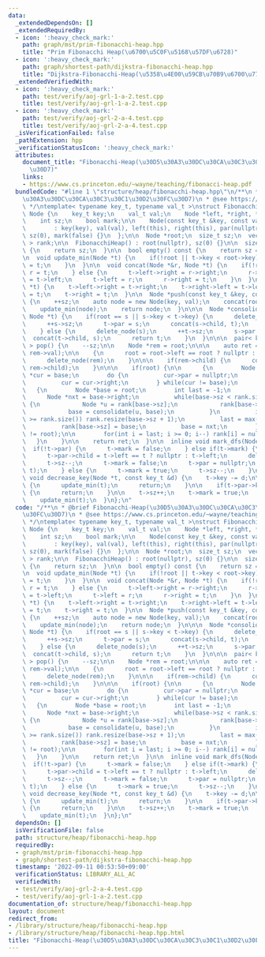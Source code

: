 ```yaml
---
data:
  _extendedDependsOn: []
  _extendedRequiredBy:
  - icon: ':heavy_check_mark:'
    path: graph/mst/prim-fibonacchi-heap.hpp
    title: "Prim Fibonacchi Heap(\u6700\u5C0F\u5168\u57DF\u6728)"
  - icon: ':heavy_check_mark:'
    path: graph/shortest-path/dijkstra-fibonacchi-heap.hpp
    title: "Dijkstra-Fibonacchi-Heap(\u5358\u4E00\u59CB\u70B9\u6700\u77ED\u8DEF)"
  _extendedVerifiedWith:
  - icon: ':heavy_check_mark:'
    path: test/verify/aoj-grl-1-a-2.test.cpp
    title: test/verify/aoj-grl-1-a-2.test.cpp
  - icon: ':heavy_check_mark:'
    path: test/verify/aoj-grl-2-a-4.test.cpp
    title: test/verify/aoj-grl-2-a-4.test.cpp
  _isVerificationFailed: false
  _pathExtension: hpp
  _verificationStatusIcon: ':heavy_check_mark:'
  attributes:
    document_title: "Fibonacchi-Heap(\u30D5\u30A3\u30DC\u30CA\u30C3\u30C1\u30D2\u30FC\
      \u30D7)"
    links:
    - https://www.cs.princeton.edu/~wayne/teaching/fibonacci-heap.pdf
  bundledCode: "#line 1 \"structure/heap/fibonacchi-heap.hpp\"\n/**\n * @brief Fibonacchi-Heap(\u30D5\
    \u30A3\u30DC\u30CA\u30C3\u30C1\u30D2\u30FC\u30D7)\n * @see https://www.cs.princeton.edu/~wayne/teaching/fibonacci-heap.pdf\n\
    \ */\ntemplate< typename key_t, typename val_t >\nstruct FibonacchiHeap {\n  struct\
    \ Node {\n    key_t key;\n    val_t val;\n    Node *left, *right, *child, *par;\n\
    \    int sz;\n    bool mark;\n\n    Node(const key_t &key, const val_t &val)\n\
    \        : key(key), val(val), left(this), right(this), par(nullptr), child(nullptr),\
    \ sz(0), mark(false) {}\n  };\n\n  Node *root;\n  size_t sz;\n  vector< Node *\
    \ > rank;\n\n  FibonacchiHeap() : root(nullptr), sz(0) {}\n\n  size_t size() const\
    \ {\n    return sz;\n  }\n\n  bool empty() const {\n    return sz == 0;\n  }\n\
    \n  void update_min(Node *t) {\n    if(!root || t->key < root->key) {\n      root\
    \ = t;\n    }\n  }\n\n  void concat(Node *&r, Node *t) {\n    if(!r) {\n     \
    \ r = t;\n    } else {\n      t->left->right = r->right;\n      r->right->left\
    \ = t->left;\n      t->left = r;\n      r->right = t;\n    }\n  }\n\n  void delete_node(Node\
    \ *t) {\n    t->left->right = t->right;\n    t->right->left = t->left;\n    t->left\
    \ = t;\n    t->right = t;\n  }\n\n  Node *push(const key_t &key, const val_t &val)\
    \ {\n    ++sz;\n    auto node = new Node(key, val);\n    concat(root, node);\n\
    \    update_min(node);\n    return node;\n  }\n\n\n  Node *consolidate(Node *s,\
    \ Node *t) {\n    if(root == s || s->key < t->key) {\n      delete_node(t);\n\
    \      ++s->sz;\n      t->par = s;\n      concat(s->child, t);\n      return s;\n\
    \    } else {\n      delete_node(s);\n      ++t->sz;\n      s->par = t;\n    \
    \  concat(t->child, s);\n      return t;\n    }\n  }\n\n\n  pair< key_t, val_t\
    \ > pop() {\n    --sz;\n\n    Node *rem = root;\n\n\n    auto ret = make_pair(rem->key,\
    \ rem->val);\n\n    {\n      root = root->left == root ? nullptr : root->left;\n\
    \      delete_node(rem);\n    }\n\n\n    if(rem->child) {\n      concat(root,\
    \ rem->child);\n    }\n\n\n    if(root) {\n\n      {\n        Node *base = root,\
    \ *cur = base;\n        do {\n          cur->par = nullptr;\n          update_min(cur);\n\
    \          cur = cur->right;\n        } while(cur != base);\n      }\n\n\n   \
    \   {\n        Node *base = root;\n        int last = -1;\n        do {\n    \
    \      Node *nxt = base->right;\n          while(base->sz < rank.size() && rank[base->sz])\
    \ {\n            Node *u = rank[base->sz];\n            rank[base->sz] = nullptr;\n\
    \            base = consolidate(u, base);\n          }\n          if(base->sz\
    \ >= rank.size()) rank.resize(base->sz + 1);\n          last = max(last, base->sz);\n\
    \          rank[base->sz] = base;\n          base = nxt;\n        } while(base\
    \ != root);\n\n        for(int i = last; i >= 0; i--) rank[i] = nullptr;\n   \
    \   }\n    }\n\n    return ret;\n  }\n\n  inline void mark_dfs(Node *t) {\n  \
    \  if(!t->par) {\n      t->mark = false;\n    } else if(t->mark) {\n      mark_dfs(t->par);\n\
    \      t->par->child = t->left == t ? nullptr : t->left;\n      delete_node(t);\n\
    \      t->sz--;\n      t->mark = false;\n      t->par = nullptr;\n      concat(root,\
    \ t);\n    } else {\n      t->mark = true;\n      t->sz--;\n    }\n  }\n\n\n \
    \ void decrease_key(Node *t, const key_t &d) {\n    t->key -= d;\n\n    if(!t->par)\
    \ {\n      update_min(t);\n      return;\n    }\n\n    if(t->par->key <= t->key)\
    \ {\n      return;\n    }\n\n    t->sz++;\n    t->mark = true;\n    mark_dfs(t);\n\
    \    update_min(t);\n  }\n};\n"
  code: "/**\n * @brief Fibonacchi-Heap(\u30D5\u30A3\u30DC\u30CA\u30C3\u30C1\u30D2\
    \u30FC\u30D7)\n * @see https://www.cs.princeton.edu/~wayne/teaching/fibonacci-heap.pdf\n\
    \ */\ntemplate< typename key_t, typename val_t >\nstruct FibonacchiHeap {\n  struct\
    \ Node {\n    key_t key;\n    val_t val;\n    Node *left, *right, *child, *par;\n\
    \    int sz;\n    bool mark;\n\n    Node(const key_t &key, const val_t &val)\n\
    \        : key(key), val(val), left(this), right(this), par(nullptr), child(nullptr),\
    \ sz(0), mark(false) {}\n  };\n\n  Node *root;\n  size_t sz;\n  vector< Node *\
    \ > rank;\n\n  FibonacchiHeap() : root(nullptr), sz(0) {}\n\n  size_t size() const\
    \ {\n    return sz;\n  }\n\n  bool empty() const {\n    return sz == 0;\n  }\n\
    \n  void update_min(Node *t) {\n    if(!root || t->key < root->key) {\n      root\
    \ = t;\n    }\n  }\n\n  void concat(Node *&r, Node *t) {\n    if(!r) {\n     \
    \ r = t;\n    } else {\n      t->left->right = r->right;\n      r->right->left\
    \ = t->left;\n      t->left = r;\n      r->right = t;\n    }\n  }\n\n  void delete_node(Node\
    \ *t) {\n    t->left->right = t->right;\n    t->right->left = t->left;\n    t->left\
    \ = t;\n    t->right = t;\n  }\n\n  Node *push(const key_t &key, const val_t &val)\
    \ {\n    ++sz;\n    auto node = new Node(key, val);\n    concat(root, node);\n\
    \    update_min(node);\n    return node;\n  }\n\n\n  Node *consolidate(Node *s,\
    \ Node *t) {\n    if(root == s || s->key < t->key) {\n      delete_node(t);\n\
    \      ++s->sz;\n      t->par = s;\n      concat(s->child, t);\n      return s;\n\
    \    } else {\n      delete_node(s);\n      ++t->sz;\n      s->par = t;\n    \
    \  concat(t->child, s);\n      return t;\n    }\n  }\n\n\n  pair< key_t, val_t\
    \ > pop() {\n    --sz;\n\n    Node *rem = root;\n\n\n    auto ret = make_pair(rem->key,\
    \ rem->val);\n\n    {\n      root = root->left == root ? nullptr : root->left;\n\
    \      delete_node(rem);\n    }\n\n\n    if(rem->child) {\n      concat(root,\
    \ rem->child);\n    }\n\n\n    if(root) {\n\n      {\n        Node *base = root,\
    \ *cur = base;\n        do {\n          cur->par = nullptr;\n          update_min(cur);\n\
    \          cur = cur->right;\n        } while(cur != base);\n      }\n\n\n   \
    \   {\n        Node *base = root;\n        int last = -1;\n        do {\n    \
    \      Node *nxt = base->right;\n          while(base->sz < rank.size() && rank[base->sz])\
    \ {\n            Node *u = rank[base->sz];\n            rank[base->sz] = nullptr;\n\
    \            base = consolidate(u, base);\n          }\n          if(base->sz\
    \ >= rank.size()) rank.resize(base->sz + 1);\n          last = max(last, base->sz);\n\
    \          rank[base->sz] = base;\n          base = nxt;\n        } while(base\
    \ != root);\n\n        for(int i = last; i >= 0; i--) rank[i] = nullptr;\n   \
    \   }\n    }\n\n    return ret;\n  }\n\n  inline void mark_dfs(Node *t) {\n  \
    \  if(!t->par) {\n      t->mark = false;\n    } else if(t->mark) {\n      mark_dfs(t->par);\n\
    \      t->par->child = t->left == t ? nullptr : t->left;\n      delete_node(t);\n\
    \      t->sz--;\n      t->mark = false;\n      t->par = nullptr;\n      concat(root,\
    \ t);\n    } else {\n      t->mark = true;\n      t->sz--;\n    }\n  }\n\n\n \
    \ void decrease_key(Node *t, const key_t &d) {\n    t->key -= d;\n\n    if(!t->par)\
    \ {\n      update_min(t);\n      return;\n    }\n\n    if(t->par->key <= t->key)\
    \ {\n      return;\n    }\n\n    t->sz++;\n    t->mark = true;\n    mark_dfs(t);\n\
    \    update_min(t);\n  }\n};\n"
  dependsOn: []
  isVerificationFile: false
  path: structure/heap/fibonacchi-heap.hpp
  requiredBy:
  - graph/mst/prim-fibonacchi-heap.hpp
  - graph/shortest-path/dijkstra-fibonacchi-heap.hpp
  timestamp: '2022-09-11 00:53:50+09:00'
  verificationStatus: LIBRARY_ALL_AC
  verifiedWith:
  - test/verify/aoj-grl-2-a-4.test.cpp
  - test/verify/aoj-grl-1-a-2.test.cpp
documentation_of: structure/heap/fibonacchi-heap.hpp
layout: document
redirect_from:
- /library/structure/heap/fibonacchi-heap.hpp
- /library/structure/heap/fibonacchi-heap.hpp.html
title: "Fibonacchi-Heap(\u30D5\u30A3\u30DC\u30CA\u30C3\u30C1\u30D2\u30FC\u30D7)"
---
```

